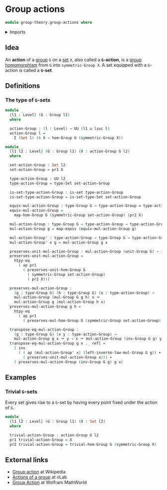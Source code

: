 # Group actions

```agda
module group-theory.group-actions where
```

<details><summary>Imports</summary>

```agda
open import foundation.action-on-identifications-functions
open import foundation.dependent-pair-types
open import foundation.equivalences
open import foundation.function-extensionality-axiom
open import foundation.function-types
open import foundation.homotopies
open import foundation.identity-types
open import foundation.sets
open import foundation.universe-levels

open import group-theory.groups
open import group-theory.homomorphisms-groups
open import group-theory.subgroups
open import group-theory.symmetric-groups
open import group-theory.trivial-group-homomorphisms
```

</details>

## Idea

An **action** of a [group](group-theory.groups.md) `G` on a
[set](foundation-core.sets.md) `X`, also called a **`G`-action**, is a
[group homomorphism](group-theory.homomorphisms-groups.md) from `G` into
`symmetric-Group X`. A set equipped with a `G`-action is called a **`G`-set**.

## Definitions

### The type of `G`-sets

```agda
module _
  {l1 : Level} (G : Group l1)
  where

  action-Group : (l : Level) → UU (l1 ⊔ lsuc l)
  action-Group l =
    Σ (Set l) (λ X → hom-Group G (symmetric-Group X))

module _
  {l1 l2 : Level} (G : Group l1) (X : action-Group G l2)
  where

  set-action-Group : Set l2
  set-action-Group = pr1 X

  type-action-Group : UU l2
  type-action-Group = type-Set set-action-Group

  is-set-type-action-Group : is-set type-action-Group
  is-set-type-action-Group = is-set-type-Set set-action-Group

  equiv-mul-action-Group : type-Group G → type-action-Group ≃ type-action-Group
  equiv-mul-action-Group =
    map-hom-Group G (symmetric-Group set-action-Group) (pr2 X)

  mul-action-Group : type-Group G → type-action-Group → type-action-Group
  mul-action-Group g = map-equiv (equiv-mul-action-Group g)

  mul-action-Group' : type-action-Group → type-Group G → type-action-Group
  mul-action-Group' x g = mul-action-Group g x

  preserves-unit-mul-action-Group : mul-action-Group (unit-Group G) ~ id
  preserves-unit-mul-action-Group =
    htpy-eq
      ( ap pr1
        ( preserves-unit-hom-Group G
          ( symmetric-Group set-action-Group)
          ( pr2 X)))

  preserves-mul-action-Group :
    (g : type-Group G) (h : type-Group G) (x : type-action-Group) →
    mul-action-Group (mul-Group G g h) x ＝
    mul-action-Group g (mul-action-Group h x)
  preserves-mul-action-Group g h =
    htpy-eq
      ( ap pr1
        ( preserves-mul-hom-Group G (symmetric-Group set-action-Group) (pr2 X)))

  transpose-eq-mul-action-Group :
    (g : type-Group G) (x y : type-action-Group) →
    mul-action-Group g x ＝ y → x ＝ mul-action-Group (inv-Group G g) y
  transpose-eq-mul-action-Group g x ._ refl =
    ( inv
      ( ( ap (mul-action-Group' x) (left-inverse-law-mul-Group G g)) ∙
        ( preserves-unit-mul-action-Group x))) ∙
    ( preserves-mul-action-Group (inv-Group G g) g x)
```

## Examples

### Trivial `G`-sets

Every set gives rise to a `G`-set by having every point fixed under the action
of `G`.

```agda
module _
  {l1 l2 : Level} (G : Group l1) (X : Set l2)
  where

  trivial-action-Group : action-Group G l2
  pr1 trivial-action-Group = X
  pr2 trivial-action-Group = trivial-hom-Group G (symmetric-Group X)
```

## External links

- [Group action](https://en.wikipedia.org/wiki/Group_action) at Wikipedia
- [Actions of a group](https://ncatlab.org/nlab/show/action#ActionsOfAGroup) at
  $n$Lab
- [Group Action](https://mathworld.wolfram.com/GroupAction.html) at Wolfram
  MathWorld
